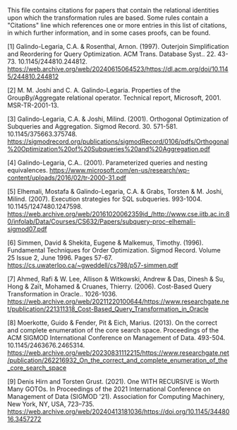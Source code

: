 This file contains citations for papers that contain the relational identities
upon which the transformation rules are based. Some rules contain a "Citations"
line which references one or more entries in this list of citations, in which
further information, and in some cases proofs, can be found.

[1] Galindo-Legaria, C.A. & Rosenthal, Arnon. (1997).
    Outerjoin Simplification and Reordering for Query Optimization.
    ACM Trans. Database Syst.. 22. 43-73. 10.1145/244810.244812.
    https://web.archive.org/web/20240615064523/https://dl.acm.org/doi/10.1145/244810.244812 

[2] M. M. Joshi and C. A. Galindo-Legaria.
    Properties of the GroupBy/Aggregate relational operator.
    Technical report, Microsoft, 2001. MSR-TR-2001-13.

[3] Galindo-Legaria, C.A. & Joshi, Milind. (2001).
    Orthogonal Optimization of Subqueries and Aggregation.
    Sigmod Record. 30. 571-581. 10.1145/375663.375748. 
    https://sigmodrecord.org/publications/sigmodRecord/0106/pdfs/Orthogonal%20Optimization%20of%20Subqueries%20and%20Aggregation.pdf

[4] Galindo-Legaria, C.A.. (2001).
    Parameterized queries and nesting equivalences.
    https://www.microsoft.com/en-us/research/wp-content/uploads/2016/02/tr-2000-31.pdf

[5] Elhemali, Mostafa & Galindo-Legaria, C.A. & Grabs, Torsten & M. Joshi, Milind. (2007).
    Execution strategies for SQL subqueries.
    993-1004. 10.1145/1247480.1247598.
    https://web.archive.org/web/20161020062359id_/http://www.cse.iitb.ac.in:80/infolab/Data/Courses/CS632/Papers/subquery-proc-elhemali-sigmod07.pdf 

[6] Simmen, David & Shekita, Eugene & Malkemus, Timothy. (1996).
    Fundamental Techniques for Order Optimization.
    Sigmod Record. Volume 25 Issue 2, June 1996. Pages 57-67.
    https://cs.uwaterloo.ca/~gweddell/cs798/p57-simmen.pdf

[7] Ahmed, Rafi & W. Lee, Allison & Witkowski, Andrew & Das, Dinesh & Su, Hong & Zaït, Mohamed & Cruanes, Thierry. (2006).
    Cost-Based Query Transformation in Oracle.. 1026-1036.
    https://web.archive.org/web/20211220100644/https://www.researchgate.net/publication/221311318_Cost-Based_Query_Transformation_in_Oracle 

[8] Moerkotte, Guido & Fender, Pit & Eich, Marius. (2013). 
    On the correct and complete enumeration of the core search space. 
    Proceedings of the ACM SIGMOD International Conference on Management of Data. 
    493-504. 10.1145/2463676.2465314. 
    https://web.archive.org/web/20230831112215/https://www.researchgate.net/publication/262216932_On_the_correct_and_complete_enumeration_of_the_core_search_space 

[9] Denis Hirn and Torsten Grust. (2021).
    One WITH RECURSIVE is Worth Many GOTOs.
    In Proceedings of the 2021 International Conference on Management of Data (SIGMOD '21).
    Association for Computing Machinery, New York, NY, USA, 723–735.
    https://web.archive.org/web/20240413181036/https://doi.org/10.1145/3448016.3457272 
